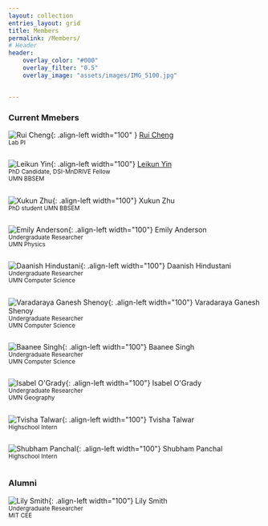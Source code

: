 ```yaml
--- 
layout: collection
entries_layout: grid
title: Members
permalink: /Members/
# Header
header:
    overlay_color: "#000"
    overlay_filter: "0.5"
    overlay_image: "assets/images/IMG_5100.jpg" 


---
```


### Current Mmebers


![Rui Cheng](../assets/images/headshot_RuiCheng.JPG){: .align-left width="100" }
[Rui Cheng](https://ruillercoaster.github.io)     
<sub>Lab PI  <sub>  
<br/>
  

![Leikun Yin](../assets/images/Leikun-Yin-400x400.png){: .align-left  width="100"} 
[Leikun Yin](https://github.com/yin00406)    
<sub>PhD Candidate, DSI-MnDRIVE Fellow    
UMN BBSEM<sub>  
<br/>


![Xukun Zhu](../assets/images/GoldyGopher-hero-560x490.jpg){: .align-left  width="100"}
Xukun Zhu  
<sub>PhD student
UMN BBSEM<sub>  
<br/>

![Emily Anderson](../assets/images/GoldyGopher-hero-560x490.jpg){: .align-left  width="100"}
Emily Anderson  
<sub>Undergraduate Researcher  
UMN Physics<sub>  
<br/>

![Daanish Hindustani](../assets/images/GoldyGopher-hero-560x490.jpg){: .align-left  width="100"}
Daanish Hindustani  
<sub>Undergraduate Researcher  
UMN Computer Science<sub>  
<br/>

![Varadaraya Ganesh Shenoy](../assets/images/GoldyGopher-hero-560x490.jpg){: .align-left  width="100"}
Varadaraya Ganesh Shenoy  
<sub>Undergraduate Researcher  
UMN Computer Science<sub>  
<br/>

![Baanee Singh ](../assets/images/GoldyGopher-hero-560x490.jpg){: .align-left  width="100"}
Baanee Singh  
<sub>Undergraduate Researcher  
UMN Computer Science<sub>  
<br/>

![Isabel O'Grady ](../assets/images/GoldyGopher-hero-560x490.jpg){: .align-left  width="100"}
Isabel O'Grady   
<sub>Undergraduate Researcher  
UMN Geography<sub>  
<br/>

![Tvisha Talwar ](../assets/images/GoldyGopher-hero-560x490.jpg){: .align-left  width="100"}
Tvisha Talwar  
<sub>Highschool Intern<sub>  
<br/>

![Shubham Panchal ](../assets/images/GoldyGopher-hero-560x490.jpg){: .align-left  width="100"}
Shubham Panchal   
<sub>Highschool Intern<sub>  
<br/>

<!-- 
![Robert Hairston](../assets/images/GoldyGopher-hero-560x490.jpg){: .align-left  width="100"} 
Robert Hairston  
<sub>Robotics MS<sub>
![Helenrose Jorgensen](../assets/images/GoldyGopher-hero-560x490.jpg){: .align-left  width="100"}
Helenrose Jorgensen  
<sub>Robotics MS<sub> -->


### Alumni

![Lily Smith](../assets/images/tim-full-body-front.png){: .align-left  width="100"} 
Lily Smith  
<sub>Undergraduate Researcher  
MIT CEE<sub>  







